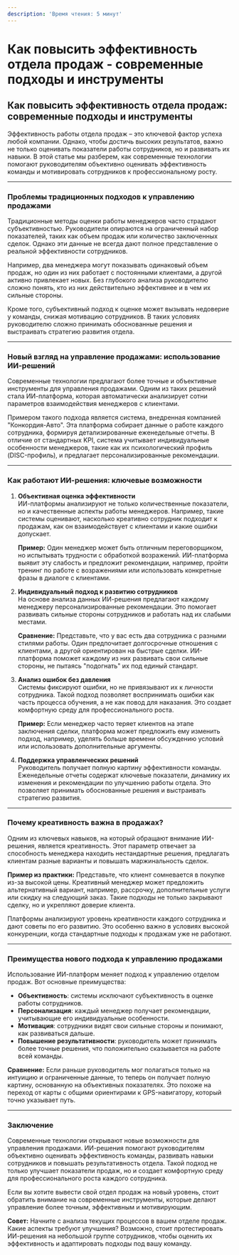```yaml
---
description: 'Время чтения: 5 минут'
---
```


# Как повысить эффективность отдела продаж - современные подходы и инструменты

## Как повысить эффективность отдела продаж: современные подходы и инструменты

Эффективность работы отдела продаж – это ключевой фактор успеха любой компании. Однако, чтобы достичь высоких результатов, важно не только оценивать показатели работы сотрудников, но и развивать их навыки. В этой статье мы разберем, как современные технологии помогают руководителям объективно оценивать эффективность команды и мотивировать сотрудников к профессиональному росту.

***

### Проблемы традиционных подходов к управлению продажами

Традиционные методы оценки работы менеджеров часто страдают субъективностью. Руководители опираются на ограниченный набор показателей, таких как объем продаж или количество заключенных сделок. Однако эти данные не всегда дают полное представление о реальной эффективности сотрудников.

Например, два менеджера могут показывать одинаковый объем продаж, но один из них работает с постоянными клиентами, а другой активно привлекает новых. Без глубокого анализа руководителю сложно понять, кто из них действительно эффективнее и в чем их сильные стороны.

Кроме того, субъективный подход к оценке может вызывать недоверие у команды, снижая мотивацию сотрудников. В таких условиях руководителю сложно принимать обоснованные решения и выстраивать стратегию развития отдела.

***

### Новый взгляд на управление продажами: использование ИИ-решений

Современные технологии предлагают более точные и объективные инструменты для управления продажами. Одним из таких решений стала ИИ-платформа, которая автоматически анализирует сотни параметров взаимодействия менеджеров с клиентами.

Примером такого подхода является система, внедренная компанией "Конкордия-Авто". Эта платформа собирает данные о работе каждого сотрудника, формируя детализированные еженедельные отчеты. В отличие от стандартных KPI, система учитывает индивидуальные особенности менеджеров, такие как их психологический профиль (DISC-профиль), и предлагает персонализированные рекомендации.

***

### Как работают ИИ-решения: ключевые возможности

1.  **Объективная оценка эффективности**\
    ИИ-платформы анализируют не только количественные показатели, но и качественные аспекты работы менеджеров. Например, такие системы оценивают, насколько креативно сотрудник подходит к продажам, как он взаимодействует с клиентами и какие ошибки допускает.

    **Пример:** Один менеджер может быть отличным переговорщиком, но испытывать трудности с обработкой возражений. ИИ-платформа выявит эту слабость и предложит рекомендации, например, пройти тренинг по работе с возражениями или использовать конкретные фразы в диалоге с клиентами.
2.  **Индивидуальный подход к развитию сотрудников**\
    На основе анализа данных ИИ-решения предлагают каждому менеджеру персонализированные рекомендации. Это помогает развивать сильные стороны сотрудников и работать над их слабыми местами.

    **Сравнение:** Представьте, что у вас есть два сотрудника с разными стилями работы. Один предпочитает долгосрочные отношения с клиентами, а другой ориентирован на быстрые сделки. ИИ-платформа поможет каждому из них развивать свои сильные стороны, не пытаясь "подогнать" их под единый стандарт.
3.  **Анализ ошибок без давления**\
    Системы фиксируют ошибки, но не привязывают их к личности сотрудника. Такой подход позволяет воспринимать ошибки как часть процесса обучения, а не как повод для наказания. Это создает комфортную среду для профессионального роста.

    **Пример:** Если менеджер часто теряет клиентов на этапе заключения сделки, платформа может предложить ему изменить подход, например, уделять больше времени обсуждению условий или использовать дополнительные аргументы.
4. **Поддержка управленческих решений**\
   Руководитель получает полную картину эффективности команды. Еженедельные отчеты содержат ключевые показатели, динамику их изменения и рекомендации по улучшению работы отдела. Это позволяет принимать обоснованные решения и выстраивать стратегию развития.

***

### Почему креативность важна в продажах?

Одним из ключевых навыков, на который обращают внимание ИИ-решения, является креативность. Этот параметр отвечает за способность менеджера находить нестандартные решения, предлагать клиентам разные варианты и повышать маржинальность сделок.

**Пример из практики:** Представьте, что клиент сомневается в покупке из-за высокой цены. Креативный менеджер может предложить альтернативный вариант, например, рассрочку, дополнительные услуги или скидку на следующий заказ. Такие подходы не только закрывают сделку, но и укрепляют доверие клиента.

Платформы анализируют уровень креативности каждого сотрудника и дают советы по его развитию. Это особенно важно в условиях высокой конкуренции, когда стандартные подходы к продажам уже не работают.

***

### Преимущества нового подхода к управлению продажами

Использование ИИ-платформ меняет подход к управлению отделом продаж. Вот основные преимущества:

* **Объективность**: системы исключают субъективность в оценке работы сотрудников.
* **Персонализация**: каждый менеджер получает рекомендации, учитывающие его индивидуальные особенности.
* **Мотивация**: сотрудники видят свои сильные стороны и понимают, как развиваться дальше.
* **Повышение результативности**: руководитель может принимать более точные решения, что положительно сказывается на работе всей команды.

**Сравнение:** Если раньше руководитель мог полагаться только на интуицию и ограниченные данные, то теперь он получает полную картину, основанную на объективных показателях. Это похоже на переход от карты с общими ориентирами к GPS-навигатору, который точно указывает путь.

***

### Заключение

Современные технологии открывают новые возможности для управления продажами. ИИ-решения помогают руководителям объективно оценивать эффективность команды, развивать навыки сотрудников и повышать результативность отдела. Такой подход не только улучшает показатели продаж, но и создает комфортную среду для профессионального роста каждого сотрудника.

Если вы хотите вывести свой отдел продаж на новый уровень, стоит обратить внимание на современные инструменты, которые делают управление более точным, эффективным и мотивирующим.

**Совет:** Начните с анализа текущих процессов в вашем отделе продаж. Какие аспекты требуют улучшения? Возможно, стоит протестировать ИИ-решения на небольшой группе сотрудников, чтобы оценить их эффективность и адаптировать подходы под вашу команду.

<br>
